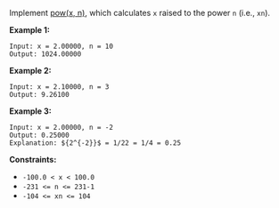 Implement [pow(x, n)](http://www.cplusplus.com/reference/valarray/pow/), which calculates `x` raised to the power `n` (i.e., `xn`).

 

**Example 1:**

```
Input: x = 2.00000, n = 10
Output: 1024.00000
```

**Example 2:**

```
Input: x = 2.10000, n = 3
Output: 9.26100
```

**Example 3:**

```
Input: x = 2.00000, n = -2
Output: 0.25000
Explanation: ${2^{-2}}$ = 1/22 = 1/4 = 0.25
```



**Constraints:**

- `-100.0 < x < 100.0`
- `-231 <= n <= 231-1`
- `-104 <= xn <= 104`